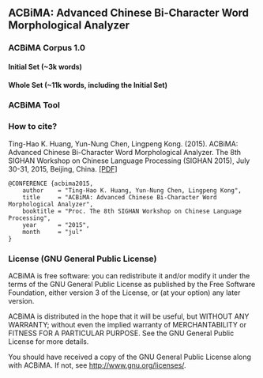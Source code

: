 ## ACBiMA: Advanced Chinese Bi-Character Word Morphological Analyzer

### ACBiMA Corpus 1.0

#### Initial Set (~3k words)

#### Whole Set (~11k words, including the Initial Set)

### ACBiMA Tool

### How to cite?

Ting-Hao K. Huang, Yun-Nung Chen, Lingpeng Kong. (2015). ACBiMA: Advanced Chinese Bi-Character Word Morphological Analyzer. The 8th SIGHAN Workshop on Chinese Language Processing (SIGHAN 2015), July 30-31, 2015, Beijing, China. 
[[PDF]](http://www.cs.cmu.edu/~yvchen/doc/SIGHAN15_ACBiMA.pdf)

```
@CONFERENCE {acbima2015,
    author    = "Ting-Hao K. Huang, Yun-Nung Chen, Lingpeng Kong",
    title     = "ACBiMA: Advanced Chinese Bi-Character Word Morphological Analyzer",
    booktitle = "Proc. The 8th SIGHAN Workshop on Chinese Language Processing",
    year      = "2015",
    month     = "jul"
}
```
### License (GNU General Public License)

ACBiMA is free software: you can redistribute it and/or modify 
it under the terms of the GNU General Public License as published by
the Free Software Foundation, either version 3 of the License, or
(at your option) any later version.

ACBiMA is distributed in the hope that it will be useful,
but WITHOUT ANY WARRANTY; without even the implied warranty of
MERCHANTABILITY or FITNESS FOR A PARTICULAR PURPOSE.  See the
GNU General Public License for more details.

 You should have received a copy of the GNU General Public License
 along with ACBiMA.  If not, see <http://www.gnu.org/licenses/>.